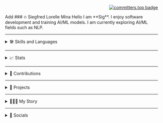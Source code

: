 <div align="right">

[![committers.top badge](https://user-badge.committers.top/philippines/SiegfredLorelle.svg)](https://user-badge.committers.top/philippines/SiegfredLorelle)
</div> 
Add
### 🔥 Siegfred Lorelle Mina 
Hello I am **Sig**. I enjoy software development and training AI/ML models. I am currently exploring AI/ML fields such as NLP.

---

<details>
  <summary>🛠️ Skills and Languages</summary>
  <br />
  <div align="center">
    <!-- Languages -->
    <img src="https://skillicons.dev/icons?i=python,js,cs,php,c,r" />
    <br />
    <!-- DevOps -->
    <img src="https://skillicons.dev/icons?i=git,linux,bash,docker" />
    <br />
    <!-- Web Development -->
    <img src="https://skillicons.dev/icons?i=html,css,bootstrap,react,flask,laravel,wordpress,supabase" />
    <img alt="SQLAlechemy Logo" height="40px" width="40px" style="padding: 5px" src="./icons/skills-and-languages/sql-alchemy.png" />
    <br />
    <!-- Databases -->
    <img src="https://skillicons.dev/icons?i=sqlite,mysql,postgresql" />
    <br />
    <!-- Data and Machine Learning -->
    <img src="https://skillicons.dev/icons?i=tensorflow,sklearn" />
    <img alt="Matplotlib Logo" height="40px" width="40px" style="padding: 5px" src="https://cdn.jsdelivr.net/gh/devicons/devicon@latest/icons/matplotlib/matplotlib-original.svg" />
    <img alt="Keras Logo" height="40px" width="40px" style="padding: 5px" src="https://cdn.jsdelivr.net/gh/devicons/devicon@latest/icons/keras/keras-original.svg" />
    <img alt="Jupyter Logo" height="40px" width="40px" style="padding: 5px" src="https://cdn.jsdelivr.net/gh/devicons/devicon@latest/icons/jupyter/jupyter-original.svg" />
    <img alt="Pandas Logo" height="40px" width="40px" style="padding: 5px" src="./icons/skills-and-languages/pandas.jpg" />
    <img alt="Numpy Logo" height="40px" width="40px" style="padding: 5px" src="https://cdn.jsdelivr.net/gh/devicons/devicon@latest/icons/numpy/numpy-original.svg" />
    <br />
    <!-- Others -->
    <img src="https://skillicons.dev/icons?i=threejs,unity,markdown" />
    <img alt="Apache Cordova Logo" height="40px" width="40px" style="padding: 5px" src="./icons/skills-and-languages/apache-cordova.svg" />
    <br />
  </div>
</details>

---

<details>
  <summary>📈 Stats</summary>
  <br />
  <div align="center">
    <!-- GitHub Streak Stats -->
     <a href="https://github-readme-streak-stats-git-main-siegfredlorelle.vercel.app/?user=SiegfredLorelle&theme=one-dark-pro">
    <img height="175" alt="GitHub Streak Stats Card" src="https://github-readme-streak-stats-git-main-siegfredlorelle.vercel.app/?user=SiegfredLorelle&theme=one-dark-pro"></a>
    <!-- GitHub Contribution Stats -->
    <a href="https://github-readme-stats-git-main-siegfredlorelle.vercel.app/api?username=SiegfredLorelle&show=prs_merged,prs_merged_percentage&theme=one_dark_pro&rank_icon=github&include_all_commits=true&exclude_repo=github-readme-streak-stats,github-readme-stats-copy">
    <img height="175" alt="GitHub Stats Card" src="https://github-readme-stats-git-main-siegfredlorelle.vercel.app/api?username=SiegfredLorelle&show=prs_merged,prs_merged_percentage&theme=one_dark_pro&rank_icon=github&include_all_commits=true&exclude_repo=github-readme-streak-stats,github-readme-stats-copy"></a>
    <br />
    <!-- WakaTime Stats -->
    <a href="https://github-readme-stats.vercel.app/api/wakatime?username=SiegfredLorelle&layout=compact&theme=one_dark_pro">
    <img width="400" alt="WakaTime Stats Card" src="https://github-readme-stats.vercel.app/api/wakatime?username=SiegfredLorelle&layout=compact&theme=one_dark_pro"></a>
    <br />
    <!-- GitHub Languages -->
    <a href="https://github-readme-stats-git-main-siegfredlorelle.vercel.app/api/top-langs/?username=SiegfredLorelle&layout=donut-vertical&langs_count=20&theme=one_dark_pro&exclude_repo=github-readme-streak-stats,github-readme-stats-copy,laravel-wordpress-prac,portfolio-wp">
    <img width="250" alt="GitHub Most Used Languages Card" src="https://github-readme-stats-git-main-siegfredlorelle.vercel.app/api/top-langs/?username=SiegfredLorelle&layout=donut-vertical&langs_count=20&theme=one_dark_pro&exclude_repo=github-readme-streak-stats,github-readme-stats-copy,laravel-wordpress-prac,portfolio-wp"></a>
  </div>
</details>

---

<details>
  <summary>🐍 Contributions</summary>
  <a href="https://raw.githubusercontent.com/SiegfredLorelle/SiegfredLorelle/output/github-contribution-grid-snake.svg"><picture>
  <source media="(prefers-color-scheme: dark)" srcset="https://raw.githubusercontent.com/SiegfredLorelle/SiegfredLorelle/output/github-contribution-grid-snake-dark.svg">
  <source media="(prefers-color-scheme: light)" srcset="https://raw.githubusercontent.com/SiegfredLorelle/SiegfredLorelle/output/github-contribution-grid-snake.svg">
  <img alt="GitHub Contribution Grid Snake Animation" src="https://raw.githubusercontent.com/SiegfredLorelle/SiegfredLorelle/output/github-contribution-grid-snake.svg">
  </picture></a>
</details>

---

<details>
  <summary>📂 Projects</summary>
  <br />
  <div align="center">
    <!-- Banana Classification App -->
    <a href="https://github.com/LopezJER/banana-disease-classification-app"><picture>
    <source media="(prefers-color-scheme: dark)" srcset="https://github-readme-stats.vercel.app/api/pin/?username=LopezJER&repo=banana-disease-classification-app&description_lines_count=2&theme=one_dark_pro">
    <source media="(prefers-color-scheme: light)" srcset="https://github-readme-stats.vercel.app/api/pin/?username=LopezJER&repo=banana-disease-classification-app&description_lines_count=2&theme=swift">
    <img alt="github contribution grid snake animation" src="https://github-readme-stats.vercel.app/api/pin/?username=LopezJER&repo=banana-disease-classification-app&description_lines_count=2&theme=one_dark_pro">
    </picture></a>
    <!-- Luksong Baka Game -->
    <a href="https://github.com/SiegfredLorelle/cpe40032-Luksong-Baka-2"><picture>
    <source media="(prefers-color-scheme: dark)" srcset="https://github-readme-stats.vercel.app/api/pin/?username=SiegfredLorelle&repo=cpe40032-Luksong-Baka-2&description_lines_count=2&theme=one_dark_pro">
    <source media="(prefers-color-scheme: light)" srcset="https://github-readme-stats.vercel.app/api/pin/?username=SiegfredLorelle&repo=cpe40032-Luksong-Baka-2&description_lines_count=2&theme=swift">
    <img alt="github contribution grid snake animation" src="https://github-readme-stats.vercel.app/api/pin/?username=SiegfredLorelle&repo=cpe40032-Luksong-Baka-2&description_lines_count=2&theme=one_dark_pro">
    </picture></a>
    <!-- Compiled 50 -->
    <a href="https://github.com/SiegfredLorelle/compiled-50"><picture>
    <source media="(prefers-color-scheme: dark)" srcset="https://github-readme-stats.vercel.app/api/pin/?username=SiegfredLorelle&repo=compiled-50&description_lines_count=2&theme=one_dark_pro">
    <source media="(prefers-color-scheme: light)" srcset="https://github-readme-stats.vercel.app/api/pin/?username=SiegfredLorelle&repo=compiled-50&description_lines_count=2&theme=swift">
    <img alt="github contribution grid snake animation" src="https://github-readme-stats.vercel.app/api/pin/?username=SiegfredLorelle&repo=compiled-50&description_lines_count=2&theme=one_dark_pro">
    </picture></a>
    <!-- Rubiks Solver -->
    <a href="https://github.com/SiegfredLorelle/rubiks-solver"><picture>
    <source media="(prefers-color-scheme: dark)" srcset="https://github-readme-stats.vercel.app/api/pin/?username=SiegfredLorelle&repo=rubiks-solver&description_lines_count=2&theme=one_dark_pro">
    <source media="(prefers-color-scheme: light)" srcset="https://github-readme-stats.vercel.app/api/pin/?username=SiegfredLorelle&repo=rubiks-solver&description_lines_count=2&theme=swift">
    <img alt="github contribution grid snake animation" src="https://github-readme-stats.vercel.app/api/pin/?username=SiegfredLorelle&repo=rubiks-solver&description_lines_count=2&theme=one_dark_pro">
    </picture></a>
    <!-- Accreditation Website -->
    <a href="https://github.com/stephnic813/accre-website"><picture>
    <source media="(prefers-color-scheme: dark)" srcset="https://github-readme-stats.vercel.app/api/pin/?username=stephnic813&repo=accre-website&description_lines_count=2&theme=one_dark_pro">
    <source media="(prefers-color-scheme: light)" srcset="https://github-readme-stats.vercel.app/api/pin/?username=stephnic813&repo=accre-website&description_lines_count=2&theme=swift">
    <img alt="github contribution grid snake animation" src="https://github-readme-stats.vercel.app/api/pin/?username=stephnic813&repo=accre-website&description_lines_count=2&theme=one_dark_pro">
    </picture></a>
    <!-- Library Management App -->
    <a href="https://github.com/SiegfredLorelle/library-management-app"><picture>
    <source media="(prefers-color-scheme: dark)" srcset="https://github-readme-stats.vercel.app/api/pin/?username=SiegfredLorelle&repo=library-management-app&description_lines_count=2&theme=one_dark_pro">
    <source media="(prefers-color-scheme: light)" srcset="https://github-readme-stats.vercel.app/api/pin/?username=SiegfredLorelle&repo=library-management-app&description_lines_count=2&theme=swift">
    <img alt="github contribution grid snake animation" src="https://github-readme-stats.vercel.app/api/pin/?username=SiegfredLorelle&repo=library-management-app&description_lines_count=2&theme=one_dark_pro">
    </picture></a>
    <!-- Personal Website -->
    <a href="https://github.com/SiegfredLorelle/personal-website"><picture>
    <source media="(prefers-color-scheme: dark)" srcset="https://github-readme-stats.vercel.app/api/pin/?username=SiegfredLorelle&repo=personal-website&description_lines_count=2&theme=one_dark_pro">
    <source media="(prefers-color-scheme: light)" srcset="https://github-readme-stats.vercel.app/api/pin/?username=SiegfredLorelle&repo=personal-website&description_lines_count=2&theme=swift">
    <img alt="github contribution grid snake animation" src="https://github-readme-stats.vercel.app/api/pin/?username=SiegfredLorelle&repo=personal-website&description_lines_count=2&theme=one_dark_pro">
    </picture></a>
    <!-- PUP Hymn Karaoke -->
    <a href="https://github.com/SiegfredLorelle/pup-hymn-karaoke"><picture>
    <source media="(prefers-color-scheme: dark)" srcset="https://github-readme-stats.vercel.app/api/pin/?username=SiegfredLorelle&repo=pup-hymn-karaoke&description_lines_count=2&theme=one_dark_pro">
    <source media="(prefers-color-scheme: light)" srcset="https://github-readme-stats.vercel.app/api/pin/?username=SiegfredLorelle&repo=pup-hymn-karaoke&description_lines_count=2&theme=swift">
    <img alt="github contribution grid snake animation" src="https://github-readme-stats.vercel.app/api/pin/?username=SiegfredLorelle&repo=pup-hymn-karaoke&description_lines_count=2&theme=one_dark_pro">
    </picture></a>
    <!-- Transcript Generation System -->
    <a href="https://github.com/edgarpesguerrajr/transcript-generation-system"><picture>
    <source media="(prefers-color-scheme: dark)" srcset="https://github-readme-stats.vercel.app/api/pin/?username=edgarpesguerrajr&repo=transcript-generation-system&description_lines_count=2&theme=one_dark_pro">
    <source media="(prefers-color-scheme: light)" srcset="https://github-readme-stats.vercel.app/api/pin/?username=edgarpesguerrajr&repo=transcript-generation-system&description_lines_count=2&theme=swift">
    <img alt="github contribution grid snake animation" src="https://github-readme-stats.vercel.app/api/pin/?username=edgarpesguerrajr&repo=transcript-generation-system&description_lines_count=2&theme=one_dark_pro">
    </picture></a>
    <!-- Contact Tracing App -->
    <a href="https://github.com/SiegfredLorelle/contact-tracing-app"><picture>
    <source media="(prefers-color-scheme: dark)" srcset="https://github-readme-stats.vercel.app/api/pin/?username=SiegfredLorelle&repo=contact-tracing-app&description_lines_count=2&theme=one_dark_pro">
    <source media="(prefers-color-scheme: light)" srcset="https://github-readme-stats.vercel.app/api/pin/?username=SiegfredLorelle&repo=contact-tracing-app&description_lines_count=2&theme=swift">
    <img alt="github contribution grid snake animation" src="https://github-readme-stats.vercel.app/api/pin/?username=SiegfredLorelle&repo=contact-tracing-app&description_lines_count=2&theme=one_dark_pro">
    </picture></a>
    <!-- Address Book -->
    <a href="https://github.com/SiegfredLorelle/address-book"><picture>
    <source media="(prefers-color-scheme: dark)" srcset="https://github-readme-stats.vercel.app/api/pin/?username=SiegfredLorelle&repo=address-book&description_lines_count=2&theme=one_dark_pro">
    <source media="(prefers-color-scheme: light)" srcset="https://github-readme-stats.vercel.app/api/pin/?username=SiegfredLorelle&repo=address-book&description_lines_count=2&theme=swift">
    <img alt="github contribution grid snake animation" src="https://github-readme-stats.vercel.app/api/pin/?username=SiegfredLorelle&repo=address-book&description_lines_count=2&theme=one_dark_pro">
    </picture></a>
    <!-- Candy Machine GUI App -->
    <a href="https://github.com/SiegfredLorelle/candy-machine-gui-ver"><picture>
    <source media="(prefers-color-scheme: dark)" srcset="https://github-readme-stats.vercel.app/api/pin/?username=SiegfredLorelle&repo=candy-machine-gui-ver&description_lines_count=2&theme=one_dark_pro">
    <source media="(prefers-color-scheme: light)" srcset="https://github-readme-stats.vercel.app/api/pin/?username=SiegfredLorelle&repo=candy-machine-gui-ver&description_lines_count=2&theme=swift">
    <img alt="github contribution grid snake animation" src="https://github-readme-stats.vercel.app/api/pin/?username=SiegfredLorelle&repo=candy-machine-gui-ver&description_lines_count=2&theme=one_dark_pro">
    </picture></a>
  </div>
</details>

---

<details>
  <summary>👨🏻‍💻 My Story</summary>

Hello, I am **Siegfred Lorelle C. Mina**, people usually call me **Sig**. I am a 3rd-year computer engineering student at Polytechnic University of the Philippines - Sta. Mesa.

I was introduced to programming before college, although I started to truly appreciate it in my freshmen years.

I enjoy programming, and now it has become a hobby. In my spare time, I try to work on personal projects, take online courses, or solve LeetCode questions.

I love the challenge, the sense of accomplishment when solving a complicated problem, the broadness of the field, and the never-ending ways to solve and optimize solutions. There is so much to learn in programming.

This passion brought me to school organizations that share the same hobbies such as **Google Developer Student Club - PUP**. It allowed me and other members of the organization to explore different fields, hone our skills, collaborate with peers, and overall gain experiences.
</details>

---

<details>
  <summary>🔗 Socials</summary>
  <div align="center">
    <a href="https://github.com/SiegfredLorelle"><img alt="GitHub Logo" height="40px" width="40px" src="./icons/socials/github.svg" /></a>
    <a href="https://www.facebook.com/profile.php?id=1718881634"><img height="40px" width="40px" src="./icons/socials/facebook.svg" /></a>
    <a href="mailto:siegfredlorelle09@gmail.com"><img alt="E-mail Logo" height="40px" width="40px" src="./icons//socials/mail.svg" /></a>
    <a href="https://www.linkedin.com/in/siegfred-lorelle-mina"><img alt="LinkedIn Logo" height="40px" width="40px" src="./icons/socials/linkedin-in.svg" /></a>
    <a href="https://siegfredlorelle.github.io/personal-website"><img alt="Personal Website Logo" `height="40px" width="40px" src="./icons/socials/globe.svg" /></a>
    <br />
  </div>
</details>
